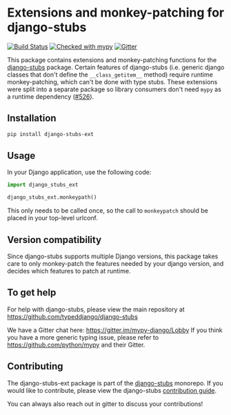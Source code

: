 # Extensions and monkey-patching for django-stubs

[![Build Status](https://travis-ci.com/typeddjango/django-stubs.svg?branch=master)](https://travis-ci.com/typeddjango/django-stubs)
[![Checked with mypy](http://www.mypy-lang.org/static/mypy_badge.svg)](http://mypy-lang.org/)
[![Gitter](https://badges.gitter.im/mypy-django/Lobby.svg)](https://gitter.im/mypy-django/Lobby)


This package contains extensions and monkey-patching functions for the [django-stubs](https://github.com/typeddjango/django-stubs) package. Certain features of django-stubs (i.e. generic django classes that don't define the `__class_getitem__` method) require runtime monkey-patching, which can't be done with type stubs. These extensions were split into a separate package so library consumers don't need `mypy` as a runtime dependency ([#526](https://github.com/typeddjango/django-stubs/pull/526#pullrequestreview-525798031)).

## Installation

```bash
pip install django-stubs-ext
```

## Usage

In your Django application, use the following code:

```py
import django_stubs_ext

django_stubs_ext.monkeypath()
```

This only needs to be called once, so the call to `monkeypatch` should be placed in your top-level urlconf.

## Version compatibility

Since django-stubs supports multiple Django versions, this package takes care to only monkey-patch the features needed by your django version, and decides which features to patch at runtime.

## To get help

For help with django-stubs, please view the main repository at <https://github.com/typeddjango/django-stubs>

We have a Gitter chat here: <https://gitter.im/mypy-django/Lobby>
If you think you have a more generic typing issue, please refer to <https://github.com/python/mypy> and their Gitter.

## Contributing

The django-stubs-ext package is part of the [django-stubs](https://github.com/typeddjango/django-stubs) monorepo. If you would like to contribute, please view the django-stubs [contribution guide](https://github.com/typeddjango/django-stubs/blob/master/CONTRIBUTING.md).

You can always also reach out in gitter to discuss your contributions!
